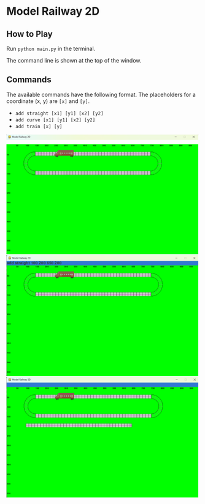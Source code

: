 # Model Railway 2D

## How to Play
Run `python main.py` in the terminal.

The command line is shown at the top of the window.

## Commands
The available commands have the following format. The placeholders for a coordinate (x, y) are `[x]` and `[y]`.
- `add straight [x1] [y1] [x2] [y2]`
- `add curve [x1] [y1] [x2] [y2]`
- `add train [x] [y]`

<img src="images/0_init.png" alt="Start application" width="500"/>
<br>
<img src="images/1_command.png" alt="Show command" width="500"/>
<br>
<img src="images/2_added.png" alt="Added straight rails" width="500"/>
